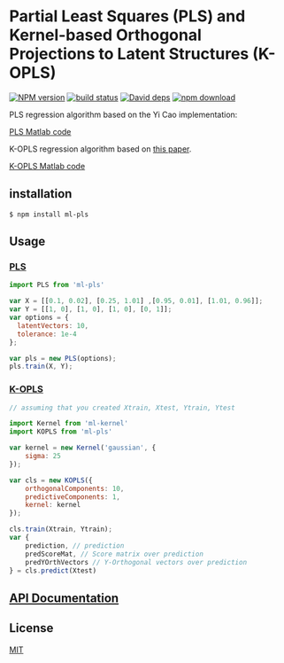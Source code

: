 # Partial Least Squares (PLS) and Kernel-based Orthogonal Projections to Latent Structures (K-OPLS)

  [![NPM version][npm-image]][npm-url]
  [![build status][travis-image]][travis-url]
  [![David deps][david-image]][david-url]
  [![npm download][download-image]][download-url]

PLS regression algorithm based on the Yi Cao implementation:

[PLS Matlab code](http://www.mathworks.com/matlabcentral/fileexchange/18760-partial-least-squares-and-discriminant-analysis)

K-OPLS regression algorithm based on [this paper](http://onlinelibrary.wiley.com/doi/10.1002/cem.1071/abstract).

[K-OPLS Matlab code](http://kopls.sourceforge.net/download.shtml)

## installation

`$ npm install ml-pls`

## Usage

### [PLS](./src/pls.js)

```js
import PLS from 'ml-pls'

var X = [[0.1, 0.02], [0.25, 1.01] ,[0.95, 0.01], [1.01, 0.96]];
var Y = [[1, 0], [1, 0], [1, 0], [0, 1]];
var options = {
  latentVectors: 10,
  tolerance: 1e-4
};

var pls = new PLS(options);
pls.train(X, Y);
```

### [K-OPLS](./src/kopls.js)

```js
// assuming that you created Xtrain, Xtest, Ytrain, Ytest

import Kernel from 'ml-kernel'
import KOPLS from 'ml-pls'

var kernel = new Kernel('gaussian', {
    sigma: 25
});

var cls = new KOPLS({
    orthogonalComponents: 10,
    predictiveComponents: 1,
    kernel: kernel
});

cls.train(Xtrain, Ytrain);
var {
    prediction, // prediction
    predScoreMat, // Score matrix over prediction
    predYOrthVectors // Y-Orthogonal vectors over prediction
} = cls.predict(Xtest)
```

## [API Documentation](http://mljs.github.io/pls/)

## License

[MIT](./LICENSE)

[npm-image]: https://img.shields.io/npm/v/ml-pls.svg?style=flat-square
[npm-url]: https://npmjs.org/package/ml-pls
[travis-image]: https://img.shields.io/travis/mljs/pls/master.svg?style=flat-square
[travis-url]: https://travis-ci.org/mljs/pls
[david-image]: https://img.shields.io/david/mljs/pls.svg?style=flat-square
[david-url]: https://david-dm.org/mljs/pls
[download-image]: https://img.shields.io/npm/dm/ml-pls.svg?style=flat-square
[download-url]: https://npmjs.org/package/ml-pls
